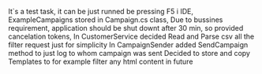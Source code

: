 It`s a test task, it can be just runned be pressing F5 i IDE, ExampleCampaigns stored in Campaign.cs class,
Due to bussines requirement, application should be shut downt after 30 min, so provided cancelation tokens,
In CustomerService decided Read and Parse csv all the filter request just for simplicity
In CampaignSender added SendCampaign method to just log to whom campaign was sent
Decided to store and copy Templates to for example filter any html content in future
